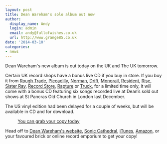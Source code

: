 ```yaml
---
layout: post
title: Dean Wareham's solo album out now
author:
  display_name: Andy
  login: admin
  email: andy@fullofwishes.co.uk
  url: http://www.grange85.co.uk
date: '2014-03-10'
categories:
- news
---
```

<p>Dean Wareham's new album is out today on the UK and The UK tomorrow.</p>
<p>Certain UK record shops have a bonus live CD if you buy in store. If you buy it from <a href="http://roughtrade.com/albums/80242" target="_blank">Rough Trade</a>, <a href="http://www.piccadillyrecords.com/prod/DeanWareham-DeanWarehamBonusDiscEdition-SonicCathedral-95431.html" target="_blank">Piccadilly</a>, <a href="http://www.normanrecords.com/records/145638-dean-wareham-dean-wareham-" target="_blank">Norman</a>, <a href="http://thedriftrecordshop.net/collections/frontpage/products/dean-wareham-dean-wareham" target="_blank">Drift</a>, <a href="http://www.monorailmusic.com/" target="_blank">Monorail</a>, <a href="http://www.resident-music.com/productdetails&product_id=28966" target="_blank">Resident</a>, <a href="http://www.rise-music.co.uk/browse/search/dean+wareham/item/254827/Dean-Wareham-Dean-Wareham.html" target="_blank">Rise</a>, <a href="http://www.sisterray.co.uk/" target="_blank">Sister Ray</a>, <a href="http://www.recordstore.co.uk/recordstore/recordstore/Dean-Wareham-Signed-Artcard/36QV0000000" target="_blank">Record Store</a>, <a href="http://rapturewitney.co.uk/" target="_blank">Rapture</a> or <a href="http://truckmusicstore.co.uk/" target="_blank">Truck</a>, for a limited time only, it will come with a bonus CD featuring six songs recorded live at Dean’s sold out shows at St Pancras Old Church in London last December.</p>
<p>The US vinyl edition had been delayed for a couple of weeks, but will be available in CD and for download.</p>
<p><figure class="caption aligncenter" ><img alt="" src="https://media.fullofwishes.co.uk/05-dean_wareham/pictures/sonic-cathedral-scr075-ira.jpg" /><figcaption class="caption-text"> <a href="http://instagram.com/p/kcQU6mlYYX/#">You can grab your copy today</a></figcaption></figure>
<p>Head off to <a href="http://elevenspot.11spot.com/deanwareham/dean-wareham-dean-wareham-pre-order-3-11.html">Dean Wareham's website</a>, <a href="http://soniccathedral.bigcartel.com/artist/dean-wareham">Sonic Cathedral</a>, <a href="https://itunes.apple.com/us/album/dean-wareham-bonus-track-version/id787486934?ls=1">iTunes</a>, <a href="http://www.amazon.com/gp/product/B00IB2RRE6?ie=UTF8&camp=213733&creative=393177&creativeASIN=B00IB2RRE6&linkCode=shr&tag=aheadfullofwi-20&=dmusic&qid=1393870239&sr=1-1&keywords=Dean+Wareham">Amazon</a>, or your favoured brick or online record emporium to get your copy!</p>
